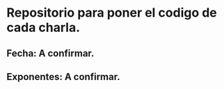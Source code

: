 # Repositorio para poner el codigo de cada charla.

## Fecha: A confirmar.

## Exponentes: A confirmar.
